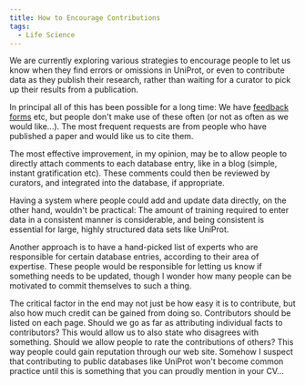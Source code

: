 ```yaml
---
title: How to Encourage Contributions
tags:
  - Life Science
---
```


We are currently exploring various strategies to encourage people to let us know when they find errors or omissions in UniProt, or even to contribute data as they publish their research, rather than waiting for a curator to pick up their results from a publication.

In principal all of this has been possible for a long time: We have [feedback forms](http://expasy.org/cgi-bin/sp_update_forms.pl?ac=P00750) etc, but people don't make use of these often (or not as often as we would like...). The most frequent requests are from people who have published a paper and would like us to cite them.

The most effective improvement, in my opinion, may be to allow people to directly attach comments to each database entry, like in a blog (simple, instant gratification etc). These comments could then be reviewed by curators, and integrated into the database, if appropriate.

Having a system where people could add and update data directly, on the other hand, wouldn't be practical: The amount of training required to enter data in a consistent manner is considerable, and being consistent is essential for large, highly structured data sets like UniProt.

Another approach is to have a hand-picked list of experts who are responsible for certain database entries, according to their area of expertise. These people would be responsible for letting us know if something needs to be updated, though I wonder how many people can be motivated to commit themselves to such a thing.

The critical factor in the end may not just be how easy it is to contribute, but also how much credit can be gained from doing so. Contributors should be listed on each page. Should we go as far as attributing individual facts to contributors? This would allow us to also state who disagrees with something. Should we allow people to rate the contributions of others? This way people could gain reputation through our web site. Somehow I suspect that contributing to public databases like UniProt won't become common practice until this is something that you can proudly mention in your CV...
